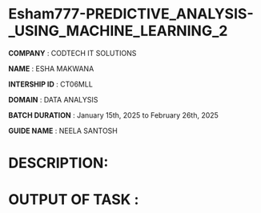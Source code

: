 # Esham777-PREDICTIVE_ANALYSIS-_USING_MACHINE_LEARNING_2

**COMPANY** : CODTECH IT SOLUTIONS

**NAME** : ESHA MAKWANA 

**INTERSHIP ID** : CT06MLL

**DOMAIN** : DATA ANALYSIS 

**BATCH DURATION** : January 15th, 2025 to February 26th, 2025

**GUIDE NAME** : NEELA SANTOSH

# DESCRIPTION: 

# OUTPUT OF TASK :
